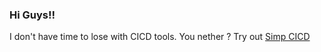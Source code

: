 ### Hi Guys!!

 I don't have time to lose with CICD tools.
 You nether ?
 Try out [Simp CICD](https://github.com/Areskul/SimpCICD)

